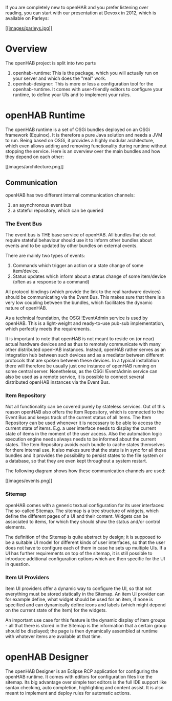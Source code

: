 If you are completely new to openHAB and you prefer listening over reading, you can start with our presentation at Devoxx in 2012, which is available on Parleys:

[ [[images/parleys.jpg]]](http://parleys.com/play/5148922b0364bc17fc56c8c3/chapter10/agenda)

# Overview

The openHAB project is split into two parts

1. openhab-runtime: This is the package, which you will actually run on your server and which does the "real" work.
1. openhab-designer: This is more or less a configuration tool for the openhab-runtime. It comes with user-friendly editors to configure your runtime, to define your UIs and to implement your rules.

# openHAB Runtime

The openHAB runtime is a set of OSGi bundles deployed on an OSGi framework (Equinox). It is therefore a pure Java solution and needs a JVM to run. Being based on OSGi, it provides a highly modular architecture, which even allows adding and removing functionality during runtime without stopping the service. Here is an overview over the main bundles and how they depend on each other:

[[images/architecture.png]]

## Communication

openHAB has two different internal communication channels:

1. an asynchronous event bus
1. a stateful repository, which can be queried

### The Event Bus

The event bus is THE base service of openHAB. All bundles that do not require stateful behaviour should use it to inform other bundles about events and to be updated by other bundles on external events.

There are mainly two types of events: 

1. Commands which trigger an action or a state change of some item/device.
1. Status updates which inform about a status change of some item/device (often as a response to a command)

All protocol bindings (which provide the link to the real hardware devices) should be communicating via the Event Bus. This makes sure that there is a very low coupling between the bundles, which facilitates the dynamic nature of openHAB.

As a technical foundation, the OSGi !EventAdmin service is used by openHAB. This is a light-weight and ready-to-use pub-sub implementation, which perfectly meets the requirements.

It is important to note that openHAB is not meant to reside on (or near) actual hardware devices and as thus to remotely communicate with many other distributed openHAB instances. Instead, openHAB rather serves as an integration hub between such devices and as a mediator between different protocols that are spoken between these devices.
In a typical installation there will therefore be usually just one instance of openHAB running on some central server. Nonetheless, as the OSGi !EventAdmin service can also be used as a remote service, it is possible to connect several distributed openHAB instances via the Event Bus.

### Item Repository

Not all functionality can be covered purely by stateless services. Out of this reason openHAB also offers the Item Repository, which is connected to the Event Bus and keeps track of the current status of all items.
The Item Repository can be used whenever it is necessary to be able to access the current state of items. E.g. a user interface needs to display the current state of items in the moment of the user access. Also the automation logic execution engine needs always needs to be informed about the current states.
The Item Repository avoids each bundle to cache states themselves for there internal use. It also makes sure that the state is in sync for all those bundles and it provides the possibility to persist states to the file system or a database, so that they are even kept throughout a system restart.

The following diagram shows how these communication channels are used:

[[images/events.png]]

### Sitemap

openHAB comes with a generic textual configuration for its user interfaces: The so-called Sitemap. The sitemap is a tree structure of widgets, which define the different pages of a UI and their content. Widgets can be associated to items, for which they should show the status and/or control elements.

The definition of the Sitemap is quite abstract by design; it is supposed to be a suitable UI model for different kinds of user interfaces, so that the user does not have to configure each of them in case he sets up multiple UIs. If a UI has further requirements on top of the sitemap, it is still possible to introduce additional configuration options which are then specific for the UI in question.

### Item UI Providers

Item UI providers offer a dynamic way to configure the UI, so that not everything must be stored statically in the Sitemap. An item UI provider can for example define, what widget should be used for an item, if none is specified and can dynamically define icons and labels (which might depend on the current state of the item) for the widgets.

An important use case for this feature is the dynamic display of item groups - all that there is stored in the Sitemap is the information that a certain group should be displayed; the page is then dynamically assembled at runtime with whatever items are available at that time.

# openHAB Designer

The openHAB Designer is an Eclipse RCP application for configuring the openHAB runtime.
It comes with editors for configuration files like the sitemap. Its big advantage over simple text editors is the full IDE support like syntax checking, auto completion, highlighting and content assist. It is also meant to implement and deploy rules for automatic actions.